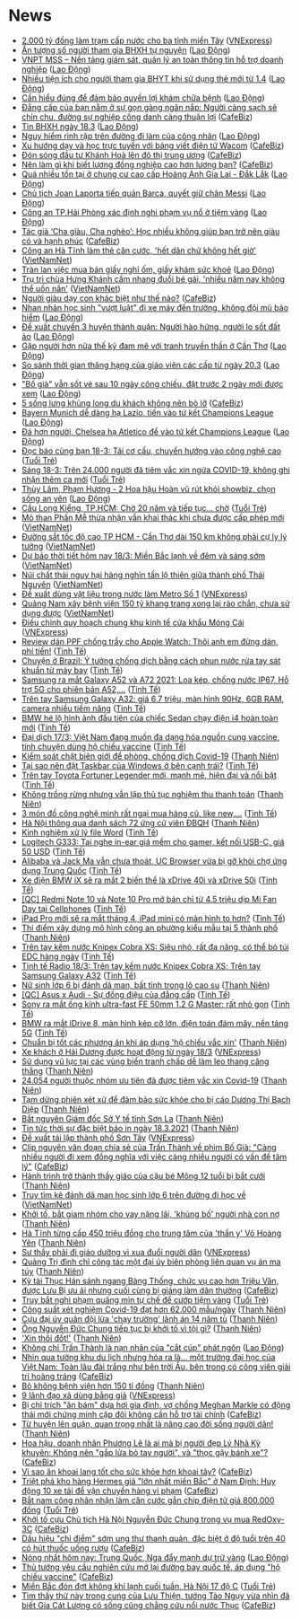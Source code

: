 # News

- [2.000 tỷ đồng làm trạm cấp nước cho ba tỉnh miền Tây](https://vnexpress.net/2-000-ty-dong-lam-tram-cap-nuoc-cho-ba-tinh-mien-tay-4249913.html) ([VNExpress](https://vnexpress.net))
- [Ấn tượng số người tham gia BHXH tự nguyện](https://laodong.vn/xa-hoi/an-tuong-so-nguoi-tham-gia-bhxh-tu-nguyen-890146.ldo) ([Lao Động](https://laodong.vn))
- [VNPT MSS – Nền tảng giám sát, quản lý an toàn thông tin hỗ trợ doanh nghiệp](https://laodong.vn/kinh-te/vnpt-mss--nen-tang-giam-sat-quan-ly-an-toan-thong-tin-ho-tro-doanh-nghiep-890175.ldo) ([Lao Động](https://laodong.vn))
- [Nhiều tiện ích cho người tham gia BHYT khi sử dụng thẻ mới từ 1.4](https://laodong.vn/xa-hoi/nhieu-tien-ich-cho-nguoi-tham-gia-bhyt-khi-su-dung-the-moi-tu-14-890143.ldo) ([Lao Động](https://laodong.vn))
- [Cần hiểu đúng để đảm bảo quyền lợi khám chữa bệnh](https://laodong.vn/xa-hoi/can-hieu-dung-de-dam-bao-quyen-loi-kham-chua-benh-890147.ldo) ([Lao Động](https://laodong.vn))
- [Đẳng cấp của bạn nằm ở sự gọn gàng ngăn nắp: Người càng sạch sẽ chỉn chu, đường sự nghiệp công danh càng thuận lợi](https://cafebiz.vn/dang-cap-cua-ban-nam-o-su-gon-gang-ngan-nap-nguoi-cang-sach-se-chin-chu-duong-su-nghiep-cong-danh-cang-thuan-loi-20210316102252502.chn) ([CafeBiz](https://cafebiz.vn))
- [Tin BHXH ngày 18.3](https://laodong.vn/xa-hoi/tin-bhxh-ngay-183-890150.ldo) ([Lao Động](https://laodong.vn))
- [Nguy hiểm rình rập trên đường đi làm của công nhân](https://laodong.vn/cong-doan/nguy-hiem-rinh-rap-tren-duong-di-lam-cua-cong-nhan-890166.ldo) ([Lao Động](https://laodong.vn))
- [Xu hướng dạy và học trực tuyến với bảng viết điện tử Wacom](https://cafebiz.vn/xu-huong-day-va-hoc-truc-tuyen-voi-bang-viet-dien-tu-wacom-2021031722241727.chn) ([CafeBiz](https://cafebiz.vn))
- [Đón sóng đầu tư Khánh Hoà lên đô thị trung ương](https://cafebiz.vn/don-song-dau-tu-khanh-hoa-len-do-thi-trung-uong-20210317163742397.chn) ([CafeBiz](https://cafebiz.vn))
- [Nên làm gì khi biết lương đồng nghiệp cao hơn lương bạn?](https://cafebiz.vn/nen-lam-gi-khi-biet-luong-dong-nghiep-cao-hon-luong-ban-20210317161745583.chn) ([CafeBiz](https://cafebiz.vn))
- [Quá nhiều tồn tại ở chung cư cao cấp Hoàng Anh Gia Lai - Đắk Lắk](https://laodong.vn/xa-hoi/qua-nhieu-ton-tai-o-chung-cu-cao-cap-hoang-anh-gia-lai-dak-lak-890163.ldo) ([Lao Động](https://laodong.vn))
- [Chủ tịch Joan Laporta tiếp quản Barca, quyết giữ chân Messi](https://laodong.vn/bong-da-quoc-te/chu-tich-joan-laporta-tiep-quan-barca-quyet-giu-chan-messi-890235.ldo) ([Lao Động](https://laodong.vn))
- [Công an TP.Hải Phòng xác định nghi phạm vụ nổ ở tiệm vàng](https://laodong.vn/phap-luat/cong-an-tphai-phong-xac-dinh-nghi-pham-vu-no-o-tiem-vang-890237.ldo) ([Lao Động](https://laodong.vn))
- [Tác giả ‘Cha giàu, Cha nghèo’: Học nhiều không giúp bạn trở nên giàu có và hạnh phúc](https://cafebiz.vn/tac-gia-cha-giau-cha-ngheo-hoc-nhieu-khong-giup-ban-tro-nen-giau-co-va-hanh-phuc-20210317160653474.chn) ([CafeBiz](https://cafebiz.vn))
- [Công an Hà Tĩnh làm thẻ căn cước, 'hết dân chứ không hết giờ'](http://vietnamnet.vn/vn/thoi-su/cong-an-ha-tinh-lam-the-can-cuoc-het-dan-chu-khong-het-gio-720412.html) ([VietNamNet](https://vietnamnet.vn))
- [Tràn lan việc mua bán giấy nghỉ ốm, giấy khám sức khoẻ](https://laodong.vn/thoi-su/tran-lan-viec-mua-ban-giay-nghi-om-giay-kham-suc-khoe-890188.ldo) ([Lao Động](https://laodong.vn))
- [Trụ trì chùa Hưng Khánh cầm nhang đuổi bé gái, 'nhiều năm nay không thể uốn nắn'](http://vietnamnet.vn/vn/thoi-su/tru-tri-chua-hung-khanh-cam-nhang-duoi-be-gai-nhieu-nam-nay-khong-the-uon-nan-720407.html) ([VietNamNet](https://vietnamnet.vn))
- [Người giàu dạy con khác biệt như thế nào?](https://cafebiz.vn/nguoi-giau-day-con-khac-biet-nhu-the-nao-2021031715071666.chn) ([CafeBiz](https://cafebiz.vn))
- [Nhan nhản học sinh &quot;vượt luật&quot; đi xe máy đến trường, không đội mũ bảo hiểm](https://laodong.vn/photo/nhan-nhan-hoc-sinh-vuot-luat-di-xe-may-den-truong-khong-doi-mu-bao-hiem-890182.ldo) ([Lao Động](https://laodong.vn))
- [Đề xuất chuyển 3 huyện thành quận: Người hào hứng, người lo sốt đất ảo](https://laodong.vn/video/de-xuat-chuyen-3-huyen-thanh-quan-nguoi-hao-hung-nguoi-lo-sot-dat-ao-890137.ldo) ([Lao Động](https://laodong.vn))
- [Gặp người hơn nửa thế kỷ đam mê với tranh truyền thần ở Cần Thơ](https://laodong.vn/video/gap-nguoi-hon-nua-the-ky-dam-me-voi-tranh-truyen-than-o-can-tho-889263.ldo) ([Lao Động](https://laodong.vn))
- [So sánh thời gian thăng hạng của giáo viên các cấp từ ngày 20.3](https://laodong.vn/infographic/so-sanh-thoi-gian-thang-hang-cua-giao-vien-cac-cap-tu-ngay-203-889784.ldo) ([Lao Động](https://laodong.vn))
- [&quot;Bố già&quot; vẫn sốt vé sau 10 ngày công chiếu, đặt trước 2 ngày mới được xem](https://laodong.vn/photo/bo-gia-van-sot-ve-sau-10-ngay-cong-chieu-dat-truoc-2-ngay-moi-duoc-xem-890200.ldo) ([Lao Động](https://laodong.vn))
- [5 sống lưng khủng long du khách không nên bỏ lỡ](https://cafebiz.vn/5-song-lung-khung-long-du-khach-khong-nen-bo-lo-20210317162821781.chn) ([CafeBiz](https://cafebiz.vn))
- [Bayern Munich dễ dàng hạ Lazio, tiến vào tứ kết Champions League](https://laodong.vn/bong-da-quoc-te/bayern-munich-de-dang-ha-lazio-tien-vao-tu-ket-champions-league-890234.ldo) ([Lao Động](https://laodong.vn))
- [Đá hơn người, Chelsea hạ Atletico để vào tứ kết Champions League](https://laodong.vn/bong-da-quoc-te/da-hon-nguoi-chelsea-ha-atletico-de-vao-tu-ket-champions-league-890233.ldo) ([Lao Động](https://laodong.vn))
- [Đọc báo cùng bạn 18-3: Tái cơ cấu, chuyển hướng vào công nghệ cao](https://tuoitre.vn/doc-bao-cung-ban-18-3-tai-co-cau-chuyen-huong-vao-cong-nghe-cao-20210318050309562.htm) ([Tuổi Trẻ](https://tuoitre.vn))
- [Sáng 18-3: Trên 24.000 người đã tiêm vắc xin ngừa COVID-19, không ghi nhận thêm ca mới](https://tuoitre.vn/sang-18-3-tren-24-000-nguoi-da-tiem-vacxin-ngua-covid-19-khong-ghi-nhan-them-ca-moi-20210318061159726.htm) ([Tuổi Trẻ](https://tuoitre.vn))
- [Thùy Lâm, Phạm Hương - 2 Hoa hậu Hoàn vũ rút khỏi showbiz, chọn sống an yên](https://laodong.vn/photo/thuy-lam-pham-huong-2-hoa-hau-hoan-vu-rut-khoi-showbiz-chon-song-an-yen-890208.ldo) ([Lao Động](https://laodong.vn))
- [Cầu Long Kiểng, TP.HCM: Chờ 20 năm và tiếp tục... chờ](https://tuoitre.vn/cau-long-kieng-tp-hcm-cho-20-nam-va-tiep-tuc-cho-20210317234338615.htm) ([Tuổi Trẻ](https://tuoitre.vn))
- [Mỏ than Phấn Mễ thừa nhận vẫn khai thác khi chưa được cấp phép mới](http://vietnamnet.vn/vn/thoi-su/moi-truong/mo-than-phan-me-thua-nhan-van-khai-thac-khi-chua-duoc-cap-phep-moi-720397.html) ([VietNamNet](https://vietnamnet.vn))
- [Đường sắt tốc độ cao TP HCM - Cần Thơ dài 150 km không phải cự ly lý tưởng](http://vietnamnet.vn/vn/thoi-su/an-toan-giao-thong/duong-sat-toc-do-cao-tp-hcm-can-tho-dai-150-km-khong-phai-cu-ly-ly-tuong-720403.html) ([VietNamNet](https://vietnamnet.vn))
- [Dự báo thời tiết hôm nay 18/3: Miền Bắc lạnh về đêm và sáng sớm](http://vietnamnet.vn/vn/thoi-su/du-bao-thoi-tiet-hom-nay-18-3-mien-bac-lanh-ve-dem-va-sang-som-720322.html) ([VietNamNet](https://vietnamnet.vn))
- [Núi chất thải nguy hại hàng nghìn tấn lộ thiên giữa thành phố Thái Nguyên](http://vietnamnet.vn/vn/thoi-su/moi-truong/nui-chat-thai-nguy-hai-hang-nghin-tan-lo-thien-giua-thanh-pho-thai-nguyen-719868.html) ([VietNamNet](https://vietnamnet.vn))
- [Đề xuất dùng vật liệu trong nước làm Metro Số 1](https://vnexpress.net/de-xuat-dung-vat-lieu-trong-nuoc-lam-metro-so-1-4250009.html) ([VNExpress](https://vnexpress.net))
- [Quảng Nam xây bệnh viện 150 tỷ khang trang xong lại rào chắn, chưa sử dụng được](http://vietnamnet.vn/vn/thoi-su/quang-nam-xay-benh-vien-150-ty-khang-trang-xong-lai-rao-chan-chua-su-dung-duoc-720334.html) ([VietNamNet](https://vietnamnet.vn))
- [Điều chỉnh quy hoạch chung khu kinh tế cửa khẩu Móng Cái](https://vnexpress.net/dieu-chinh-quy-hoach-chung-khu-kinh-te-cua-khau-mong-cai-4250029.html) ([VNExpress](https://vnexpress.net))
- [Review dán PPF chống trầy cho Apple Watch: Thôi anh em đừng dán, phí tiền!](https://tinhte.vn/thread/review-dan-ppf-chong-tray-cho-apple-watch-thoi-anh-em-dung-dan-phi-tien.3294848/) ([Tinh Tế](https://tinhte.vn))
- [Chuyện ở Brazil: Ý tưởng chống dịch bằng cách phun nước rửa tay sát khuẩn từ máy bay](https://tinhte.vn/thread/chuyen-o-brazil-y-tuong-chong-dich-bang-cach-phun-nuoc-rua-tay-sat-khuan-tu-may-bay.3295223/) ([Tinh Tế](https://tinhte.vn))
- [Samsung ra mắt Galaxy A52 và A72 2021: Loa kép, chống nước IP67, Hỗ trợ 5G cho phiên bản A52,...](https://tinhte.vn/thread/samsung-ra-mat-galaxy-a52-va-a72-2021-loa-kep-chong-nuoc-ip67-ho-tro-5g-cho-phien-ban-a52.3295150/) ([Tinh Tế](https://tinhte.vn))
- [Trên tay Samsung Galaxy A32: giá 6,7 triệu, màn hình 90Hz, 6GB RAM, camera nhiều tiềm năng](https://tinhte.vn/thread/tren-tay-samsung-galaxy-a32-gia-6-7-trieu-man-hinh-90hz-6gb-ram-camera-nhieu-tiem-nang.3295119/) ([Tinh Tế](https://tinhte.vn))
- [BMW hé lộ hình ảnh đầu tiên của chiếc Sedan chạy điện i4 hoàn toàn mới](https://tinhte.vn/thread/bmw-he-lo-hinh-anh-dau-tien-cua-chiec-sedan-chay-dien-i4-hoan-toan-moi.3294993/) ([Tinh Tế](https://tinhte.vn))
- [Đại dịch 17/3: Việt Nam đang muốn đa dạng hóa nguồn cung vaccine, tính chuyện dùng hộ chiếu vaccine](https://tinhte.vn/thread/dai-dich-17-3-viet-nam-dang-muon-da-dang-hoa-nguon-cung-vaccine-tinh-chuyen-dung-ho-chieu-vaccine.3295072/) ([Tinh Tế](https://tinhte.vn))
- [Kiểm soát chặt biên giới để phòng, chống dịch Covid-19](https://thanhnien.vn/thoi-su/kiem-soat-chat-bien-gioi-de-phong-chong-dich-covid-19-1355289.html) ([Thanh Niên](https://thanhnien.vn))
- [Tại sao nên đặt Taskbar của Windows ở bên cạnh trái?](https://tinhte.vn/thread/tai-sao-nen-dat-taskbar-cua-windows-o-ben-canh-trai.3294947/) ([Tinh Tế](https://tinhte.vn))
- [Trên tay Toyota Fortuner Legender mới, mạnh mẽ, hiện đại và nổi bật](https://tinhte.vn/thread/tren-tay-toyota-fortuner-legender-moi-manh-me-hien-dai-va-noi-bat.3292319/) ([Tinh Tế](https://tinhte.vn))
- [Không trồng rừng nhưng vẫn lập thủ tục nghiệm thu thanh toán](https://thanhnien.vn/thoi-su/khong-trong-rung-nhung-van-lap-thu-tuc-nghiem-thu-thanh-toan-1355570.html) ([Thanh Niên](https://thanhnien.vn))
- [3 món đồ công nghệ mình rất ngại mua hàng cũ, like new,...](https://tinhte.vn/thread/3-mon-do-cong-nghe-minh-rat-ngai-mua-hang-cu-like-new.3293652/) ([Tinh Tế](https://tinhte.vn))
- [Hà Nội thông qua danh sách 72 ứng cử viên ĐBQH](https://thanhnien.vn/thoi-su/ha-noi-thong-qua-danh-sach-72-ung-cu-vien-dbqh-1355630.html) ([Thanh Niên](https://thanhnien.vn))
- [Kinh nghiệm xử lý file Word](https://tinhte.vn/thread/kinh-nghiem-xu-ly-file-word.3290487/) ([Tinh Tế](https://tinhte.vn))
- [Logitech G333: Tai nghe in-ear giá mềm cho gamer, kết nối USB-C, giá 50 USD](https://tinhte.vn/thread/logitech-g333-tai-nghe-in-ear-gia-mem-cho-gamer-ket-noi-usb-c-gia-50-usd.3294968/) ([Tinh Tế](https://tinhte.vn))
- [Alibaba và Jack Ma vẫn chưa thoát, UC Browser vừa bị gỡ khỏi chợ ứng dụng Trung Quốc](https://tinhte.vn/thread/alibaba-va-jack-ma-van-chua-thoat-uc-browser-vua-bi-go-khoi-cho-ung-dung-trung-quoc.3294936/) ([Tinh Tế](https://tinhte.vn))
- [Xe điện BMW iX sẽ ra mắt 2 biến thể là xDrive 40i và xDrive 50i](https://tinhte.vn/thread/xe-dien-bmw-ix-se-ra-mat-2-bien-the-la-xdrive-40i-va-xdrive-50i.3294902/) ([Tinh Tế](https://tinhte.vn))
- [[QC] Redmi Note 10 và Note 10 Pro mở bán chỉ từ 4.5 triệu dịp Mi Fan Day tại Cellphones](https://tinhte.vn/thread/qc-redmi-note-10-va-note-10-pro-mo-ban-chi-tu-4-5-trieu-dip-mi-fan-day-tai-cellphones.3294967/) ([Tinh Tế](https://tinhte.vn))
- [iPad Pro mới sẽ ra mắt tháng 4, iPad mini có màn hình to hơn?](https://tinhte.vn/thread/ipad-pro-moi-se-ra-mat-thang-4-ipad-mini-co-man-hinh-to-hon.3295269/) ([Tinh Tế](https://tinhte.vn))
- [Thí điểm xây dựng mô hình công an phường kiểu mẫu tại 5 thành phố](https://thanhnien.vn/thoi-su/thi-diem-xay-dung-mo-hinh-cong-an-phuong-kieu-mau-tai-5-thanh-pho-1355629.html) ([Thanh Niên](https://thanhnien.vn))
- [Trên tay kềm nước Knipex Cobra XS: Siêu nhỏ, rất đa năng, có thể bỏ túi EDC hàng ngày](https://tinhte.vn/thread/tren-tay-kem-nuoc-knipex-cobra-xs-sieu-nho-rat-da-nang-co-the-bo-tui-edc-hang-ngay.3294994/) ([Tinh Tế](https://tinhte.vn))
- [Tinh tế Radio 18/3: Trên tay kềm nước Knipex Cobra XS; Trên tay Samsung Galaxy A32](https://tinhte.vn/thread/tinh-te-radio-18-3-tren-tay-kem-nuoc-knipex-cobra-xs-tren-tay-samsung-galaxy-a32.3295292/) ([Tinh Tế](https://tinhte.vn))
- [Nữ sinh lớp 6 bị đánh dã man, bất tỉnh trong lô cao su](https://thanhnien.vn/thoi-su/nu-sinh-lop-6-bi-danh-da-man-bat-tinh-trong-lo-cao-su-1355656.html) ([Thanh Niên](https://thanhnien.vn))
- [[QC] Asus x Audi - Sự đồng điệu của đẳng cấp](https://tinhte.vn/thread/qc-asus-x-audi-su-dong-dieu-cua-dang-cap.3294715/) ([Tinh Tế](https://tinhte.vn))
- [Sony ra mắt ống kính ultra-fast FE 50mm 1.2 G Master: rất nhỏ gọn](https://tinhte.vn/thread/sony-ra-mat-ong-kinh-ultra-fast-fe-50mm-1-2-g-master-rat-nho-gon.3294910/) ([Tinh Tế](https://tinhte.vn))
- [BMW ra mắt iDrive 8, màn hình kép cỡ lớn, điện toán đám mây, nền tảng 5G](https://tinhte.vn/thread/bmw-ra-mat-idrive-8-man-hinh-kep-co-lon-dien-toan-dam-may-nen-tang-5g.3294060/) ([Tinh Tế](https://tinhte.vn))
- [Chuẩn bị tốt các phương án khi áp dụng 'hộ chiếu vắc xin'](https://thanhnien.vn/thoi-su/chuan-bi-tot-cac-phuong-an-khi-ap-dung-ho-chieu-vac-xin-1355623.html) ([Thanh Niên](https://thanhnien.vn))
- [Xe khách ở Hải Dương được hoạt động từ ngày 18/3](https://vnexpress.net/xe-khach-o-hai-duong-duoc-hoat-dong-tu-ngay-18-3-4250068.html) ([VNExpress](https://vnexpress.net))
- [Sử dụng vũ lực tại các vùng biển tranh chấp dễ làm leo thang căng thẳng](https://thanhnien.vn/thoi-su/su-dung-vu-luc-tai-cac-vung-bien-tranh-chap-de-lam-leo-thang-cang-thang-1355614.html) ([Thanh Niên](https://thanhnien.vn))
- [24.054 người thuộc nhóm ưu tiên đã được tiêm vắc xin Covid-19](https://thanhnien.vn/thoi-su/24054-nguoi-thuoc-nhom-uu-tien-da-duoc-tiem-vac-xin-covid-19-1355663.html) ([Thanh Niên](https://thanhnien.vn))
- [Tạm dừng phiên xét xử để đảm bảo sức khỏe cho bị cáo Dương Thị Bạch Diệp](https://thanhnien.vn/thoi-su/tam-dung-phien-xet-xu-de-dam-bao-suc-khoe-cho-bi-cao-duong-thi-bach-diep-1355621.html) ([Thanh Niên](https://thanhnien.vn))
- [Bắt nguyên Giám đốc Sở Y tế tỉnh Sơn La](https://thanhnien.vn/thoi-su/bat-nguyen-giam-doc-so-y-te-tinh-son-la-1355632.html) ([Thanh Niên](https://thanhnien.vn))
- [Tin tức thời sự đặc biệt báo in ngày 18.3.2021](https://thanhnien.vn/thoi-su/tin-tuc-thoi-su-dac-biet-bao-in-ngay-1832021-1355664.html) ([Thanh Niên](https://thanhnien.vn))
- [Đề xuất tái lập thành phố Sơn Tây](https://vnexpress.net/de-xuat-tai-lap-thanh-pho-son-tay-4250055.html) ([VNExpress](https://vnexpress.net))
- [Clip nguyên văn đoạn chia sẻ của Trấn Thành về phim Bố Già: "Càng nhiều người đi xem đồng nghĩa với việc càng nhiều người có vấn đề tâm lý"](https://cafebiz.vn/clip-nguyen-van-doan-chia-se-cua-tran-thanh-ve-phim-bo-gia-cang-nhieu-nguoi-di-xem-dong-nghia-voi-viec-cang-nhieu-nguoi-co-van-de-tam-ly-20210317230615459.chn) ([CafeBiz](https://cafebiz.vn))
- [Hành trình trở thành thầy giáo của cậu bé Mông 12 tuổi bị bắt cưới](https://thanhnien.vn/thoi-su/hanh-trinh-tro-thanh-thay-giao-cua-cau-be-mong-12-tuoi-bi-bat-cuoi-1355290.html) ([Thanh Niên](https://thanhnien.vn))
- [Truy tìm kẻ đánh dã man học sinh lớp 6 trên đường đi học về](http://vietnamnet.vn/vn/thoi-su/truy-tim-ke-danh-da-man-hoc-sinh-lop-6-tren-duong-di-hoc-ve-720409.html) ([VietNamNet](https://vietnamnet.vn))
- [Khởi tố, bắt giam nhóm cho vay nặng lãi, 'khủng bố' người nhà con nợ](https://thanhnien.vn/thoi-su/khoi-to-bat-giam-nhom-cho-vay-nang-lai-khung-bo-nguoi-nha-con-no-1355633.html) ([Thanh Niên](https://thanhnien.vn))
- [Hà Tĩnh từng cấp 450 triệu đồng cho trung tâm của 'thần y' Võ Hoàng Yên](https://thanhnien.vn/thoi-su/ha-tinh-tung-cap-450-trieu-dong-cho-trung-tam-cua-than-y-vo-hoang-yen-1355635.html) ([Thanh Niên](https://thanhnien.vn))
- [Sư thầy phải đi giáo dưỡng vì xua đuổi người dân](https://vnexpress.net/su-thay-phai-di-giao-duong-vi-xua-duoi-nguoi-dan-4250045.html) ([VNExpress](https://vnexpress.net))
- [Quảng Trị đình chỉ công tác một đại úy biên phòng liên quan vụ án ma túy](https://thanhnien.vn/thoi-su/quang-tri-dinh-chi-cong-tac-mot-dai-uy-bien-phong-lien-quan-vu-an-ma-tuy-1355291.html) ([Thanh Niên](https://thanhnien.vn))
- [Kỳ tài Thục Hán sánh ngang Bàng Thống, chức vụ cao hơn Triệu Vân, được Lưu Bị ưu ái nhưng cuối cùng bị giáng làm dân thường](https://cafebiz.vn/ky-tai-thuc-han-sanh-ngang-bang-thong-chuc-vu-cao-hon-trieu-van-duoc-luu-bi-uu-ai-nhung-cuoi-cung-bi-giang-lam-dan-thuong-20210317200309271.chn) ([CafeBiz](https://cafebiz.vn))
- [Truy bắt nghi phạm quăng mìn tự chế để cướp tiệm vàng](https://tuoitre.vn/truy-bat-nghi-pham-quang-min-tu-che-de-cuop-tiem-vang-20210317222148402.htm) ([Tuổi Trẻ](https://tuoitre.vn))
- [Công suất xét nghiệm Covid-19 đạt hơn 62.000 mẫu/ngày](https://thanhnien.vn/thoi-su/cong-suat-xet-nghiem-covid-19-dat-hon-62000-maungay-1355625.html) ([Thanh Niên](https://thanhnien.vn))
- [Cựu đại úy quân đội lừa 'chạy trường' lãnh án 14 năm tù](https://thanhnien.vn/thoi-su/cuu-dai-uy-quan-doi-lua-chay-truong-lanh-an-14-nam-tu-1355292.html) ([Thanh Niên](https://thanhnien.vn))
- [Ông Nguyễn Đức Chung tiếp tục bị khởi tố vì tội gì?](https://thanhnien.vn/thoi-su/ong-nguyen-duc-chung-tiep-tuc-bi-khoi-to-vi-toi-gi-1355592.html) ([Thanh Niên](https://thanhnien.vn))
- ['Xin thôi đốt!'](https://thanhnien.vn/blog-phong-vien/xin-thoi-dot-1355611.html) ([Thanh Niên](https://thanhnien.vn))
- [Không chỉ Trấn Thành là nạn nhân của &quot;cắt cúp&quot; phát ngôn](https://laodong.vn/su-kien-binh-luan/khong-chi-tran-thanh-la-nan-nhan-cua-cat-cup-phat-ngon-890133.ldo) ([Lao Động](https://laodong.vn))
- [Nhìn qua tưởng khu du lịch nhưng hóa ra là... một trường đại học của Việt Nam: Toàn lâu đài trắng như bên trời Âu, bên trong có công viên giải trí hoàng tráng](https://cafebiz.vn/nhin-qua-tuong-khu-du-lich-nhung-hoa-ra-la-mot-truong-dai-hoc-cua-viet-nam-toan-lau-dai-trang-nhu-ben-troi-au-ben-trong-co-cong-vien-giai-tri-hoang-trang-20210317212649433.chn) ([CafeBiz](https://cafebiz.vn))
- [Bỏ không bệnh viện hơn 150 tỉ đồng](https://thanhnien.vn/thoi-su/bo-khong-benh-vien-hon-150-ti-dong-1355293.html) ([Thanh Niên](https://thanhnien.vn))
- [9 lãnh đạo xã dùng bằng giả](https://vnexpress.net/9-lanh-dao-xa-dung-bang-gia-4250027.html) ([VNExpress](https://vnexpress.net))
- [Bị chỉ trích "ăn bám" dựa hơi gia đình, vợ chồng Meghan Markle có động thái mới chứng minh cặp đôi không cần hỗ trợ tài chính](https://cafebiz.vn/bi-chi-trich-an-bam-dua-hoi-gia-dinh-vo-chong-meghan-markle-co-dong-thai-moi-chung-minh-cap-doi-khong-can-ho-tro-tai-chinh-20210317212257668.chn) ([CafeBiz](https://cafebiz.vn))
- [Từ huyện lên quận, quan trọng nhất là nâng cao đời sống người dân!](https://thanhnien.vn/thoi-su/tu-huyen-len-quan-quan-trong-nhat-la-nang-cao-doi-song-nguoi-dan-1355577.html) ([Thanh Niên](https://thanhnien.vn))
- [Hoa hậu, doanh nhân Phương Lê là ai mà bị người đẹp Lý Nhã Kỳ khuyên: Không nên "gắp lửa bỏ tay người", và "thọc gậy bánh xe"?](https://cafebiz.vn/hoa-hau-doanh-nhan-phuong-le-la-ai-ma-bi-nguoi-dep-ly-nha-ky-khuyen-khong-nen-gap-lua-bo-tay-nguoi-va-thoc-gay-banh-xe-20210317211959258.chn) ([CafeBiz](https://cafebiz.vn))
- [Vì sao ăn khoai lang tốt cho sức khỏe hơn khoai tây?](https://cafebiz.vn/vi-sao-an-khoai-lang-tot-cho-suc-khoe-hon-khoai-tay-20210317200546006.chn) ([CafeBiz](https://cafebiz.vn))
- [Triệt phá kho hàng Hermes giả "lớn nhất miền Bắc" ở Nam Định: Huy động 10 xe tải để vận chuyển hàng vi phạm](https://cafebiz.vn/triet-pha-kho-hang-hermes-gia-lon-nhat-mien-bac-o-nam-dinh-huy-dong-10-xe-tai-de-van-chuyen-hang-vi-pham-20210317210738492.chn) ([CafeBiz](https://cafebiz.vn))
- [Bắt nam công nhân nhận làm căn cước gắn chip điện tử giá 800.000 đồng](https://tuoitre.vn/bat-nam-cong-nhan-nhan-lam-can-cuoc-gan-chip-dien-tu-gia-800-000-dong-20210317202633098.htm) ([Tuổi Trẻ](https://tuoitre.vn))
- [Khởi tố cựu Chủ tịch Hà Nội Nguyễn Đức Chung trong vụ mua RedOxy-3C](https://cafebiz.vn/khoi-to-cuu-chu-tich-ha-noi-nguyen-duc-chung-trong-vu-mua-redoxy-3c-2021031721010777.chn) ([CafeBiz](https://cafebiz.vn))
- [Dấu hiệu "chỉ điểm" sớm ung thư thanh quản, đặc biệt ở độ tuổi trên 40 có hút thuốc uống rượu](https://cafebiz.vn/dau-hieu-chi-diem-som-ung-thu-thanh-quan-dac-biet-o-do-tuoi-tren-40-co-hut-thuoc-uong-ruou-20210317200802093.chn) ([CafeBiz](https://cafebiz.vn))
- [Nóng nhất hôm nay: Trung Quốc, Nga đẩy mạnh dự trữ vàng](https://laodong.vn/video-the-gioi/nong-nhat-hom-nay-trung-quoc-nga-day-manh-du-tru-vang-890160.ldo) ([Lao Động](https://laodong.vn))
- [Thủ tướng yêu cầu nghiên cứu mở lại đường bay quốc tế, áp dụng "hộ chiếu vaccine"](https://cafebiz.vn/thu-tuong-yeu-cau-nghien-cuu-mo-lai-duong-bay-quoc-te-ap-dung-ho-chieu-vaccine-20210317205017353.chn) ([CafeBiz](https://cafebiz.vn))
- [Miền Bắc đón đợt không khí lạnh cuối tuần, Hà Nội 17 độ C](https://tuoitre.vn/mien-bac-don-dot-khong-khi-lanh-cuoi-tuan-ha-noi-17-do-c-20210317192030698.htm) ([Tuổi Trẻ](https://tuoitre.vn))
- [Tìm thấy thứ này trong cung của Lưu Thiện, tướng Tào Ngụy vừa nhìn đã biết Gia Cát Lượng có sống cũng chẳng cứu nổi nước Thục](https://cafebiz.vn/tim-thay-thu-nay-trong-cung-cua-luu-thien-tuong-tao-nguy-vua-nhin-da-biet-gia-cat-luong-co-song-cung-chang-cuu-noi-nuoc-thuc-20210317195933058.chn) ([CafeBiz](https://cafebiz.vn))
